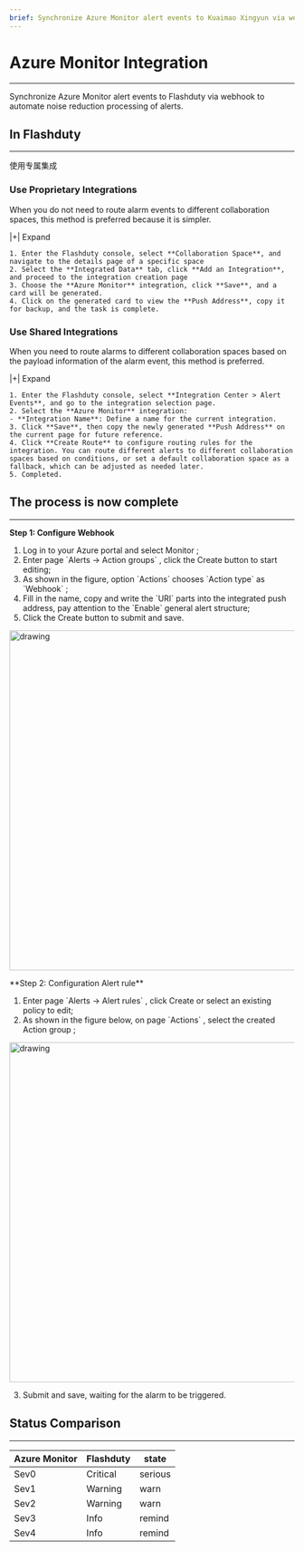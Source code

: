 ```yaml
---
brief: Synchronize Azure Monitor alert events to Kuaimao Xingyun via webhook to automate noise reduction processing of alerts
---
```


# Azure Monitor Integration

---

Synchronize Azure Monitor alert events to Flashduty via webhook to automate noise reduction processing of alerts.

## In Flashduty
---
使用专属集成

### Use Proprietary Integrations

When you do not need to route alarm events to different collaboration spaces, this method is preferred because it is simpler.

|+| Expand

    1. Enter the Flashduty console, select **Collaboration Space**, and navigate to the details page of a specific space
    2. Select the **Integrated Data** tab, click **Add an Integration**, and proceed to the integration creation page
    3. Choose the **Azure Monitor** integration, click **Save**, and a card will be generated.
    4. Click on the generated card to view the **Push Address**, copy it for backup, and the task is complete.

### Use Shared Integrations

When you need to route alarms to different collaboration spaces based on the payload information of the alarm event, this method is preferred.

|+| Expand

    1. Enter the Flashduty console, select **Integration Center > Alert Events**, and go to the integration selection page.
    2. Select the **Azure Monitor** integration:
    - **Integration Name**: Define a name for the current integration.
    3. Click **Save**, then copy the newly generated **Push Address** on the current page for future reference.
    4. Click **Create Route** to configure routing rules for the integration. You can route different alerts to different collaboration spaces based on conditions, or set a default collaboration space as a fallback, which can be adjusted as needed later.
    5. Completed.

## The process is now complete
---
**Step 1: Configure Webhook**

<div id="!"><ol><li>Log in to your Azure portal and select Monitor ;</li><li> Enter page `Alerts -> Action groups` , click the Create button to start editing;</li><li> As shown in the figure, option `Actions` chooses `Action type` as `Webhook` ;</li><li> Fill in the name, copy and write the `URI` parts into the integrated push address, pay attention to the `Enable` general alert structure;</li><li> Click the Create button to submit and save.</li></ol><img alt="drawing" width="600" src="https://fcdoc.github.io/img/4gzLFt9GChD5e3f_GYsfB0c4VwgFWvEtl4oBrNyvKzs.avif"><p> **Step 2: Configuration Alert rule**</p><ol><li> Enter page `Alerts -> Alert rules` , click Create or select an existing policy to edit;</li><li> As shown in the figure below, on page `Actions` , select the created Action group ;</li></ol><img alt="drawing" width="600" src="https://fcdoc.github.io/img/b-vF-yP22lZacuG_Q9t4J7xx0uPFYqYcILv3Fc3vI3k.avif"><ol start="3"><li> Submit and save, waiting for the alarm to be triggered.</li></ol></div>

## Status Comparison
---
<div class="md-block">

| Azure Monitor  |  Flashduty  | state |
| ------------ | -------- | ---- |
| Sev0     | Critical | serious |
| Sev1     | Warning  | warn |
| Sev2     | Warning  | warn |
| Sev3     | Info     | remind |
| Sev4     | Info     | remind |

</div>